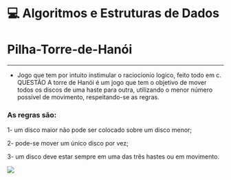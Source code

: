 # :computer: Algoritmos e Estruturas de Dados
# Pilha-Torre-de-Hanói
---
* Jogo que tem por intuito instimular o raciocionio logico, feito todo em c.
QUESTÃO
A torre de Hanói é um jogo que tem o objetivo de mover todos os discos de uma haste para outra, utilizando o menor número possível de movimento, respeitando-se as regras.


### As regras são:

1- um disco maior não pode ser colocado sobre um disco menor;

2- pode-se mover um único disco por vez;

3- um disco deve estar sempre em uma das três hastes ou em movimento.

<img src="https://www.researchgate.net/profile/Vazgen-Shekoyan/publication/253856675/figure/fig1/AS:669374776094736@1536602791509/The-tower-of-Hanoi-puzzle-problem.png">
